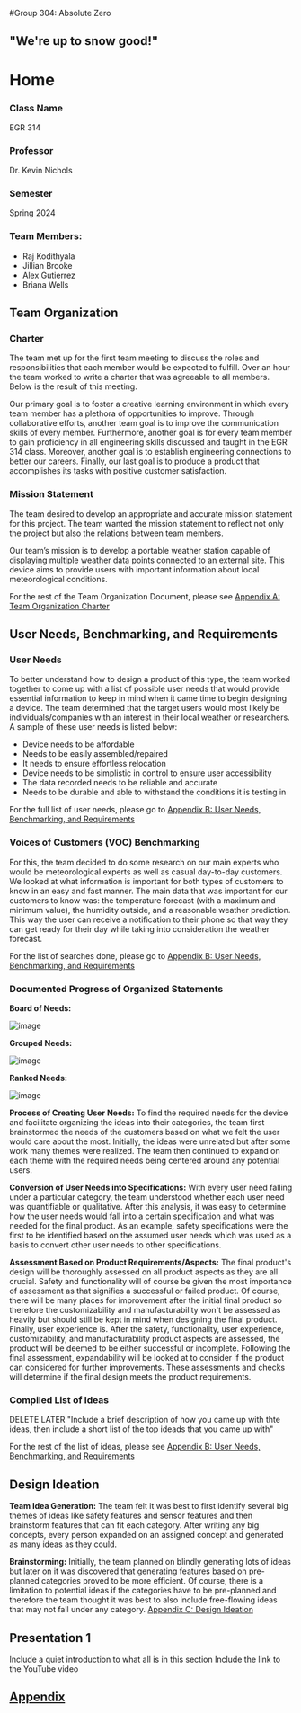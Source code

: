 

#Group 304: Absolute Zero

## "We're up to snow good!"

# Home

### Class Name
EGR 314

### Professor
Dr. Kevin Nichols

### Semester
Spring 2024

### Team Members:
* Raj Kodithyala
* Jillian Brooke
* Alex Gutierrez
* Briana Wells

## Team Organization

### Charter

The team met up for the first team meeting to discuss the roles and responsibilities that each member would be expected to fulfill. Over an hour the team worked to write a charter that was agreeable to all members. Below is the result of this meeting.

Our primary goal is to foster a creative learning environment in which every team member has a plethora of opportunities to improve. Through collaborative efforts, another team goal is to improve the communication skills of every member. Furthermore, another goal is for every team member to gain proficiency in all engineering skills discussed and taught in the EGR 314 class. Moreover, another goal is to establish engineering connections to better our careers. Finally, our last goal is to produce a product that accomplishes its tasks with positive customer satisfaction.

### Mission Statement

The team desired to develop an appropriate and accurate mission statement for this project. The team wanted the mission statement to reflect not only the project but also the relations between team members.

Our team’s mission is to develop a portable weather station capable of displaying multiple weather data points connected to an external site. This device aims to provide users with important information about local meteorological conditions.

For the rest of the Team Organization Document, please see 
[Appendix A: Team Organization Charter](TeamOrganizationCharter.md)

## User Needs, Benchmarking, and Requirements

### User Needs

To better understand how to design a product of this type, the team worked together to come up with a list of possible user needs that would provide essential information to keep in mind when it came time to begin designing a device. The team determined that the target users would most likely be individuals/companies with an interest in their local weather or researchers. A sample of these user needs is listed below:

* Device needs to be affordable
* Needs to be easily assembled/repaired
* It needs to ensure effortless relocation
* Device needs to be simplistic in control to ensure user accessibility
* The data recorded needs to be reliable and accurate
* Needs to be durable and able to withstand the conditions it is testing in

For the full list of user needs, please go to [Appendix B: User Needs, Benchmarking, and Requirements](UserNeedsBenchmarking&Requirements.md)

### Voices of Customers (VOC) Benchmarking 

For this, the team decided to do some research on our main experts who would be meteorological experts as well as casual day-to-day customers. We looked at what information is important for both types of customers to know in an easy and fast manner. The main data that was important for our customers to know was: the temperature forecast (with a maximum and minimum value), the humidity outside, and a reasonable weather prediction. This way the user can receive a notification to their phone so that way they can get ready for their day while taking into consideration the weather forecast.

For the list of searches done, please go to [Appendix B: User Needs, Benchmarking, and Requirements](UserNeedsBenchmarking&Requirements.md)

### Documented Progress of Organized Statements

**Board of Needs:** 

![image](https://github.com/Abs0lute-Zer0/AbsoluteZero.github.io/assets/156485138/1c50efb9-c2e4-46b3-be68-892ffd01acc7)

**Grouped Needs:**

![image](https://github.com/Abs0lute-Zer0/AbsoluteZero.github.io/assets/156485138/1ac142df-68d1-4513-b9c8-efc182f107dd)



**Ranked Needs:**

![image](https://github.com/Abs0lute-Zer0/AbsoluteZero.github.io/assets/156485138/8c476fa1-5221-4085-8f3c-b90763efc028)

**Process of Creating User Needs:**
To find the required needs for the device and facilitate organizing the ideas into their categories, the team first brainstormed the needs of the customers based on what we felt the user would care about the most. Initially, the ideas were unrelated but after some work many themes were realized. The team then continued to expand on each theme with the required needs being centered around any potential users.

**Conversion of User Needs into Specifications:**
With every user need falling under a particular category, the team understood whether each user need was quantifiable or qualitative. After this analysis, it was easy to determine how the user needs would fall into a certain specification and what was needed for the final product. As an example, safety specifications were the first to be identified based on the assumed user needs which was used as a basis to convert other user needs to other specifications. 

**Assessment Based on Product Requirements/Aspects:**
The final product's design will be thoroughly assessed on all product aspects as they are all crucial. Safety and functionality will of course be given the most importance of assessment as that signifies a successful or failed product. Of course, there will be many places for improvement after the initial final product so therefore the customizability and manufacturability won't be assessed as heavily but should still be kept in mind when designing the final product. Finally, user experience is. After the safety, functionality, user experience, customizability, and manufacturability product aspects are assessed, the product will be deemed to be either successful or incomplete. Following the final assessment, expandability will be looked at to consider if the product can considered for further improvements. These assessments and checks will determine if the final design meets the product requirements. 


### Compiled List of Ideas

DELETE LATER "Include a brief description of how you came up with thte ideas, then include a short list of the top ideads that you came up with"

For the rest of the list of ideas, please see 
[Appendix B: User Needs, Benchmarking, and Requirements](UserNeedsBenchmarking&Requirements.md)

## Design Ideation

**Team Idea Generation:**
The team felt it was best to first identify several big themes of ideas like safety features and sensor features and then brainstorm features that can fit each category. After writing any big concepts, every person expanded on an assigned concept and generated as many ideas as they could. 

**Brainstorming:**
Initially, the team planned on blindly generating lots of ideas but later on it was discovered that generating features based on pre-planned categories proved to be more efficient. Of course, there is a limitation to potential ideas if the categories have to be pre-planned and therefore the team thought it was best to also include free-flowing ideas that may not fall under any category. 
[Appendix C: Design Ideation](DesignIdeation.md)

## Presentation 1

Include a quiet introduction to what all is in this section
Include the link to the YouTube video

## [Appendix](Appendix.github.md)

